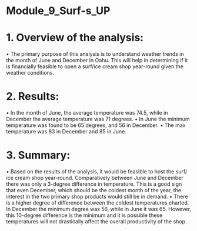 # Module_9_Surf-s_UP

# 1.	Overview of the analysis: 
•	The primary purpose of this analysis is to understand weather trends in the month of June and December in Oahu. This will help in determining if it is financially feasible to open a surf/ice cream shop year-round given the weather conditions.

# 2.	Results:
•	In the month of June, the average temperature was 74.5, while in December the average temperature was 71 degrees.
•	In June the minimum temperature was found to be 65 degrees, and 56 in December. 
•	The max temperature was 83 in December and 85 in June.  

# 3.	Summary: 
•	Based on the results of the analysis, it would be feasible to host the surf/ ice cream shop year-round. Comparatively between June and December there was only a 3-degree difference in temperature. This is a good sign that even December, which should be the coldest month of the year, the interest in the two primary shop products would still be in demand. 
•	There is a higher degree of difference between the coldest temperatures charted. In December the minimum degree was 56, while in June it was 65. However, this 10-degree difference is the minimum and it is possible these temperatures will not drastically affect the overall productivity of the shop. 
